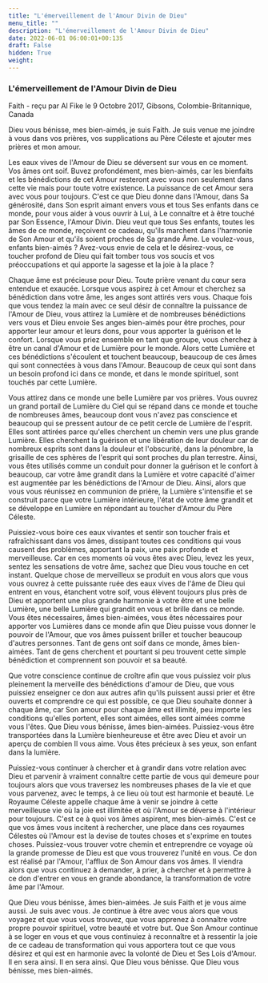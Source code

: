 ```yaml
---
title: "L'émerveillement de l'Amour Divin de Dieu"
menu_title: ""
description: "L'émerveillement de l'Amour Divin de Dieu"
date: 2022-06-01 06:00:01+00:135
draft: False
hidden: True
weight:
---
```

### L'émerveillement de l'Amour Divin de Dieu

Faith - reçu par Al Fike le 9 Octobre 2017, Gibsons, Colombie-Britannique, Canada

Dieu vous bénisse, mes bien-aimés, je suis Faith. Je suis venue me joindre à vous dans vos prières, vos supplications au Père Céleste et ajouter mes prières et mon amour.

Les eaux vives de l'Amour de Dieu se déversent sur vous en ce moment. Vos âmes ont soif. Buvez profondément, mes bien-aimés, car les bienfaits et les bénédictions de cet Amour resteront avec vous non seulement dans cette vie mais pour toute votre existence. La puissance de cet Amour sera avec vous pour toujours. C'est ce que Dieu donne dans l'Amour, dans Sa générosité, dans Son esprit aimant envers vous et tous Ses enfants dans ce monde, pour vous aider à vous ouvrir à Lui, à Le connaître et à être touché par Son Essence, l'Amour Divin. Dieu veut que tous Ses enfants, toutes les âmes de ce monde, reçoivent ce cadeau, qu'ils marchent dans l'harmonie de Son Amour et qu'ils soient proches de Sa grande Âme. Le voulez-vous, enfants bien-aimés ? Avez-vous envie de cela et le désirez-vous, ce toucher profond de Dieu qui fait tomber tous vos soucis et vos préoccupations et qui apporte la sagesse et la joie à la place ?

Chaque âme est précieuse pour Dieu. Toute prière venant du cœur sera entendue et exaucée. Lorsque vous aspirez à cet Amour et cherchez sa bénédiction dans votre âme, les anges sont attirés vers vous. Chaque fois que vous tendez la main avec ce seul désir de connaître la puissance de l'Amour de Dieu, vous attirez la Lumière et de nombreuses bénédictions vers vous et Dieu envoie Ses anges bien-aimés pour être proches, pour apporter leur amour et leurs dons, pour vous apporter la guérison et le confort. Lorsque vous priez ensemble en tant que groupe, vous cherchez à être un canal d'Amour et de Lumière pour le monde. Alors cette Lumière et ces bénédictions s'écoulent et touchent beaucoup, beaucoup de ces âmes qui sont connectées à vous dans l'Amour. Beaucoup de ceux qui sont dans un besoin profond ici dans ce monde, et dans le monde spirituel, sont touchés par cette Lumière. 

Vous attirez dans ce monde une belle Lumière par vos prières. Vous ouvrez un grand portail de Lumière du Ciel qui se répand dans ce monde et touche de nombreuses âmes, beaucoup dont vous n'avez pas conscience et beaucoup qui se pressent autour de ce petit cercle de Lumière de l'esprit. Elles sont attirées parce qu'elles cherchent un chemin vers une plus grande Lumière. Elles cherchent la guérison et une libération de leur douleur car de nombreux esprits sont dans la douleur et l'obscurité, dans la pénombre, la grisaille de ces sphères de l'esprit qui sont proches du plan terrestre. Ainsi, vous êtes utilisés comme un conduit pour donner la guérison et le confort à beaucoup, car votre âme grandit dans la Lumière et votre capacité d'aimer est augmentée par les bénédictions de l'Amour de Dieu. Ainsi, alors que vous vous réunissez en communion de prière, la Lumière s'intensifie et se construit parce que votre Lumière intérieure, l'état de votre âme grandit et se développe en Lumière en répondant au toucher d'Amour du Père Céleste.

Puissiez-vous boire ces eaux vivantes et sentir son toucher frais et rafraîchissant dans vos âmes, dissipant toutes ces conditions qui vous causent des problèmes, apportant la paix, une paix profonde et merveilleuse. Car en ces moments où vous êtes avec Dieu, levez les yeux, sentez les sensations de votre âme, sachez que Dieu vous touche en cet instant. Quelque chose de merveilleux se produit en vous alors que vous vous ouvrez à cette puissante ruée des eaux vives de l'âme de Dieu qui entrent en vous, étanchent votre soif, vous élèvent toujours plus près de Dieu et apportent une plus grande harmonie à votre être et une belle Lumière, une belle Lumière qui grandit en vous et brille dans ce monde. Vous êtes nécessaires, âmes bien-aimées, vous êtes nécessaires pour apporter vos Lumières dans ce monde afin que Dieu puisse vous donner le pouvoir de l'Amour, que vos âmes puissent briller et toucher beaucoup d'autres personnes. Tant de gens ont soif dans ce monde, âmes bien-aimées. Tant de gens cherchent et pourtant si peu trouvent cette simple bénédiction et comprennent son pouvoir et sa beauté.

Que votre conscience continue de croître afin que vous puissiez voir plus pleinement la merveille des bénédictions d'amour de Dieu, que vous puissiez enseigner ce don aux autres afin qu'ils puissent aussi prier et être ouverts et comprendre ce qui est possible, ce que Dieu souhaite donner à chaque âme, car Son amour pour chaque âme est illimité, peu importe les conditions qu'elles portent, elles sont aimées, elles sont aimées comme vous l'êtes. Que Dieu vous bénisse, âmes bien-aimées. Puissiez-vous être transportées dans la Lumière bienheureuse et être avec Dieu et avoir un aperçu de combien Il vous aime. Vous êtes précieux à ses yeux, son enfant dans la lumière.

Puissiez-vous continuer à chercher et à grandir dans votre relation avec Dieu et parvenir à vraiment connaître cette partie de vous qui demeure pour toujours alors que vous traversez les nombreuses phases de la vie et que vous parvenez, avec le temps, à ce lieu où tout est harmonie et beauté. Le Royaume Céleste appelle chaque âme à venir se joindre à cette merveilleuse vie où la joie est illimitée et où l'Amour se déverse à l'intérieur pour toujours. C'est ce à quoi vos âmes aspirent, mes bien-aimés. C'est ce que vos âmes vous incitent à rechercher, une place dans ces royaumes Célestes où l'Amour est la devise de toutes choses et s'exprime en toutes choses. Puissiez-vous trouver votre chemin et entreprendre ce voyage où la grande promesse de Dieu est que vous trouverez l'unité en vous. Ce don est réalisé par l'Amour, l'afflux de Son Amour dans vos âmes. Il viendra alors que vous continuez à demander, à prier, à chercher et à permettre à ce don d'entrer en vous en grande abondance, la transformation de votre âme par l'Amour.

Que Dieu vous bénisse, âmes bien-aimées. Je suis Faith et je vous aime aussi. Je suis avec vous. Je continue à être avec vous alors que vous voyagez et que vous vous trouvez, que vous apprenez à connaître votre propre pouvoir spirituel, votre beauté et votre but. Que Son Amour continue à se loger en vous et que vous continuiez à reconnaître et à ressentir la joie de ce cadeau de transformation qui vous apportera tout ce que vous désirez et qui est en harmonie avec la volonté de Dieu et Ses Lois d'Amour. Il en sera ainsi. Il en sera ainsi. Que Dieu vous bénisse. Que Dieu vous bénisse, mes bien-aimés.
